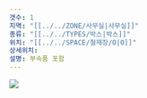 ```yaml
---
갯수: 1
지역: "[[../../ZONE/사무실|사무실]]"
종류: "[[../../TYPES/박스|박스]]"
위치: "[[../../SPACE/철재장/O|O]]"
상세위치: 
설명: 부속품 포함
---
```

![](http://192.168.50.22/images/240608_IMG_0220.jpg)